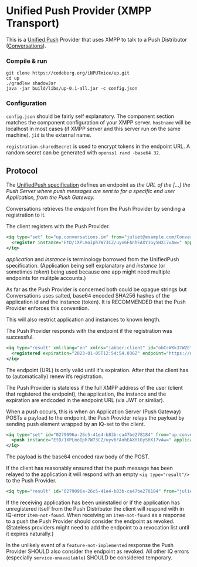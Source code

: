 # Unified Push Provider (XMPP Transport)

This is a [Unified Push](https://unifiedpush.org/) Provider that uses XMPP to talk to a Push Distributor ([Conversations](http://codeberg.org/iNPUTmice/Conversations)).

### Compile & run
```shell
git clone https://codeberg.org/iNPUTmice/up.git
cd up
./gradlew shadowJar
java -jar build/libs/up-0.1-all.jar -c config.json
```

### Configuration
`config.json` should be fairly self explanatory. The component section matches the component configuration of your XMPP server. `hostname` will be localhost in most cases (if XMPP server and this server run on the same machine). `jid` is the external name.

`registration.sharedSecret` is used to encrypt tokens in the endpoint URL. A random secret can be generated with `openssl rand -base64 32`.

## Protocol

The [UnifiedPush specification](https://unifiedpush.org/developers/intro/) defines an endpoint as *the URL of the [...] the Push Server where push messages are sent to for a specific end user Application, from the Push Gateway.*

Conversations retrieves the *endpoint* from the Push Provider by sending a registration to it.

The client registers with the Push Provider.
```xml
<iq type="set" to="up.conversations.im" from="juliet@example.com/Conversations.r4nD">
  <register instance="EtD/1XPLmoIph7W73CZ/uyv6FAnhEAXY1GySHX17vAw=" application="bK3sdmrbtj3bf6XA2S12b8jJUA5TT1dhPEyeoZfVSRM=" xmlns="http://gultsch.de/xmpp/drafts/unified-push"/>
</iq>
```

*application* and *instance* is terminology borrowed from the UnifiedPush specification. (Application being self explanatory and *instance* (or sometimes *token*) being used because one app might need multiple endpoints for mulitple accounts.)

As far as the Push Provider is concerned both could be opague strings but Conversations uses salted, base64 encoded SHA256 hashes of the application id and the instance (token). It is RECOMMENDED that the Push Provider enforces this convention.

This will also restrict application and instances to known length.

The Push Provider responds with the endpoint if the registration was successful.

```xml
<iq type="result" xml:lang="en" xmlns="jabber:client" id="obCcWXk37WZE" from="up.conversations.im" to="juliet@example.com/Conversations.r4nD">
  <registered expiration="2023-01-05T12:54:54.036Z" endpoint="https://up.conversations.im/push/v2.local.8r50Ti5V6ZNqb_5Z38olNF0gQiGak2CgBYo3WMBy0ZMM-wCHajxO-Zz3iVgYOiW2VIyu-3TJZ77jsxYIw8aMVhljPd1iC8J5QrP6HR-dIqj9t1O2gKqgE0jvfvhDA81zi5DSec2okpwXiqlkoF8hnq1Jm6kqdmUzTlR5x-xGKpAuJBpOvl3AeR74fRDf0211hgTzPELql1B2My34LORNu9qGg-xXwx94JdtK3rxWBmoCMxDQ82DQB2Lb5WSRWQv_q52M41XafPQ3Jy35t0Mi6Ufk-MPUqNuCiC9nRjqJU7gbjnI" xmlns="http://gultsch.de/xmpp/drafts/unified-push"/>
</iq>

```

The endpoint (URL) is only valid until it's expiration. After that the client has to (automatically) renew it’s registration.

The Push Provider is stateless if the full XMPP address of the user (client that registered the endpoint), the application, the instance and the expiration are endcoded in the endpoint URL (via JWT or simliar).

When a push occurs, this is when an Application Server (Push Gateway) POSTs a payload to the endpoint, the Push Provider relays the payload by sending push element wrapped by an IQ-set to the client.

```xml
<iq type="set" id="0279096a-26c5-41e4-b83b-ca47be278184" from="up.conversations.im" to="juliet@example.com/Conversations.r4nD">
  <push instance="EtD/1XPLmoIph7W73CZ/uyv6FAnhEAXY1GySHX17vAw=" application="bK3sdmrbtj3bf6XA2S12b8jJUA5TT1dhPEyeoZfVSRM=" xmlns="http://gultsch.de/xmpp/drafts/unified-push">dGl0bGU9VGVzdCZtZXNzYWdlPVdpdGgrVW5pZmllZFB1c2gmcHJpb3JpdHk9NSY=</push>
</iq>
```
The payload is the base64 encoded raw body of the POST.

If the client has reasonably ensured that the push message has been relayed to the application it will respond with an empty `<iq type="result"/>` to the Push Provider.
```xml
<iq type="result" id="0279096a-26c5-41e4-b83b-ca47be278184" from="juliet@example.com/Conversations.r4nD" to="up.conversations.im"/>
```

If the receiving application has been uninstalled or if the application has unregistered itself from the Push Distributor the client will respond with in IQ-error `item-not-found`. When receiving an `item-not-found` as a response to a push the Push Provider should consider the endpoint as revoked. (Stateless providers might need to add the endpoint to a revocation list until it expires naturally.)

In the unlikely event of a `feature-not-implemented` response the Push Provider SHOULD also consider the endpoint as revoked. All other IQ errors (especially `service-unavailable`) SHOULD be considered temporary.
